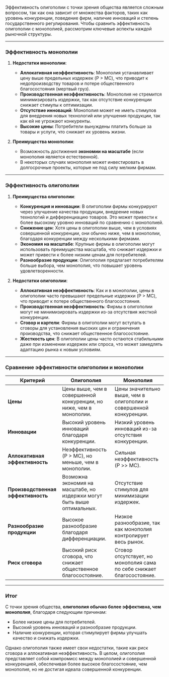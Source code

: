 Эффективность олигополии с точки зрения общества является сложным вопросом, так как она зависит от множества факторов, таких как уровень конкуренции, поведение фирм, наличие инноваций и степень государственного регулирования. Чтобы сравнить эффективность олигополии с монополией, рассмотрим ключевые аспекты каждой рыночной структуры.

---

### **Эффективность монополии**
1. **Недостатки монополии**:
   - **Аллокативная неэффективность**: Монополия устанавливает цену выше предельных издержек (P > MC), что приводит к недопроизводству товаров и потере общественного благосостояния (мертвый груз).
   - **Производственная неэффективность**: Монополия не стремится минимизировать издержки, так как отсутствие конкуренции снижает стимулы к оптимизации.
   - **Отсутствие инноваций**: Монополия может не иметь стимулов для внедрения новых технологий или улучшения продукции, так как ей не угрожают конкуренты.
   - **Высокие цены**: Потребители вынуждены платить больше за товары и услуги, что снижает их уровень жизни.

2. **Преимущества монополии**:
   - Возможность достижения **экономии на масштабе** (если монополия является естественной).
   - В некоторых случаях монополия может инвестировать в долгосрочные проекты, которые не под силу мелким фирмам.

---

### **Эффективность олигополии**
1. **Преимущества олигополии**:
   - **Конкуренция и инновации**: В олигополии фирмы конкурируют через улучшение качества продукции, внедрение новых технологий и дифференциацию товаров. Это может привести к более высокому уровню инноваций по сравнению с монополией.
   - **Снижение цен**: Хотя цены в олигополии выше, чем в условиях совершенной конкуренции, они обычно ниже, чем в монополии, благодаря конкуренции между несколькими фирмами.
   - **Экономия на масштабе**: Крупные фирмы в олигополии могут использовать преимущества масштаба, что снижает издержки и может привести к более низким ценам для потребителей.
   - **Разнообразие продукции**: Олигополия предлагает потребителям больше выбора, чем монополия, что повышает уровень удовлетворенности.

2. **Недостатки олигополии**:
   - **Аллокативная неэффективность**: Как и в монополии, цены в олигополии часто превышают предельные издержки (P > MC), что приводит к потере общественного благосостояния.
   - **Производственная неэффективность**: Фирмы в олигополии могут не минимизировать издержки из-за отсутствия жесткой конкуренции.
   - **Сговор и картели**: Фирмы в олигополии могут вступать в сговоры для установления высоких цен и ограничения производства, что снижает общественное благосостояние.
   - **Жесткость цен**: В олигополии цены часто остаются стабильными даже при изменении издержек или спроса, что может замедлять адаптацию рынка к новым условиям.

---

### **Сравнение эффективности олигополии и монополии**

| **Критерий**              | **Олигополия**                                                                 | **Монополия**                                                                 |
|---------------------------|-------------------------------------------------------------------------------|-------------------------------------------------------------------------------|
| **Цены**                  | Цены выше, чем в совершенной конкуренции, но ниже, чем в монополии.           | Цены значительно выше, чем в олигополии и совершенной конкуренции.            |
| **Инновации**             | Высокий уровень инноваций благодаря конкуренции.                              | Низкий уровень инноваций из-за отсутствия конкуренции.                        |
| **Аллокативная эффективность** | Неэффективность (P > MC), но меньше, чем в монополии.                     | Сильная неэффективность (P >> MC).                                            |
| **Производственная эффективность** | Возможна экономия на масштабе, но издержки могут быть выше оптимальных. | Отсутствие стимулов для минимизации издержек.                                 |
| **Разнообразие продукции** | Высокое разнообразие благодаря дифференциации.                                | Низкое разнообразие, так как монополия контролирует весь рынок.               |
| **Риск сговора**          | Высокий риск сговора, что снижает общественное благосостояние.                | Сговор отсутствует, но монополия сама по себе снижает благосостояние.         |

---

### **Итог**
С точки зрения общества, **олигополия обычно более эффективна, чем монополия**, благодаря следующим причинам:
   - Более низкие цены для потребителей.
   - Высокий уровень инноваций и разнообразие продукции.
   - Наличие конкуренции, которая стимулирует фирмы улучшать качество и снижать издержки.

Однако олигополия также имеет свои недостатки, такие как риск сговора и аллокативная неэффективность. В целом, олигополия представляет собой компромисс между монополией и совершенной конкуренцией, обеспечивая более высокое благосостояние, чем монополия, но не достигая идеала совершенной конкуренции.
